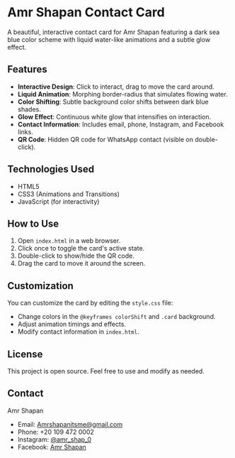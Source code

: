 # Amr Shapan Contact Card

A beautiful, interactive contact card for Amr Shapan featuring a dark sea blue color scheme with liquid water-like animations and a subtle glow effect.

## Features

- **Interactive Design**: Click to interact, drag to move the card around.
- **Liquid Animation**: Morphing border-radius that simulates flowing water.
- **Color Shifting**: Subtle background color shifts between dark blue shades.
- **Glow Effect**: Continuous white glow that intensifies on interaction.
- **Contact Information**: Includes email, phone, Instagram, and Facebook links.
- **QR Code**: Hidden QR code for WhatsApp contact (visible on double-click).

## Technologies Used

- HTML5
- CSS3 (Animations and Transitions)
- JavaScript (for interactivity)

## How to Use

1. Open `index.html` in a web browser.
2. Click once to toggle the card's active state.
3. Double-click to show/hide the QR code.
4. Drag the card to move it around the screen.

## Customization

You can customize the card by editing the `style.css` file:

- Change colors in the `@keyframes colorShift` and `.card` background.
- Adjust animation timings and effects.
- Modify contact information in `index.html`.

## License

This project is open source. Feel free to use and modify as needed.

## Contact

Amr Shapan
- Email: Amrshapanitsme@gmail.com
- Phone: +20 109 472 0002
- Instagram: [@amr_shap_0](https://www.instagram.com/amr_shap_0)
- Facebook: [Amr Shapan](https://www.facebook.com/Amr.SHapan.2000.6.19/?locale=ar_AR)
